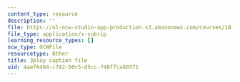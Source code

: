 ```yaml
---
content_type: resource
description: ''
file: https://ol-ocw-studio-app-production.s3.amazonaws.com/courses/18-06sc-linear-algebra-fall-2011/4aef6484c74250c5d5cc748ffca80371_0h43aV4aH7I.srt
file_type: application/x-subrip
learning_resource_types: []
ocw_type: OCWFile
resourcetype: Other
title: 3play caption file
uid: 4aef6484-c742-50c5-d5cc-748ffca80371
---
```


